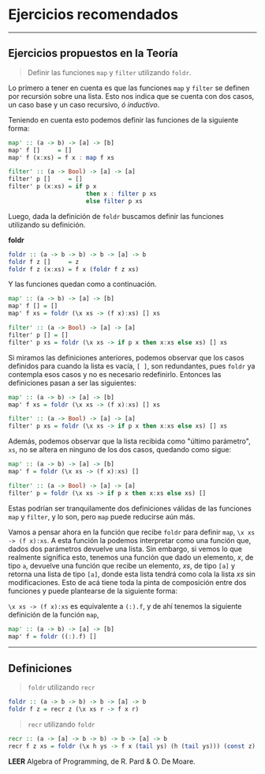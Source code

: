 # Ejercicios recomendados

* * *

## Ejercicios propuestos en la Teoría

> Definir las funciones `map` y `filter` utilizando `foldr`.

Lo primero a tener en cuenta es que las funciones `map` y `filter` se definen
por recursión sobre una lista. Esto nos indica que se cuenta con dos casos,
un caso base y un caso recursivo, _ó inductivo_.

Teniendo en cuenta esto podemos definir las funciones de la siguiente forma:

```haskell
map' :: (a -> b) -> [a] -> [b]
map' f []     = []
map' f (x:xs) = f x : map f xs

filter' :: (a -> Bool) -> [a] -> [a]
filter' p []     = []
filter' p (x:xs) = if p x 
                      then x : filter p xs
                      else filter p xs 
```

Luego, dada la definición de `foldr` buscamos definir las funciones utilizando su
definición.

**foldr**

```haskell
foldr :: (a -> b -> b) -> b -> [a] -> b
foldr f z []     = z
foldr f z (x:xs) = f x (foldr f z xs)
```

Y las funciones quedan como a continuación.

```haskell
map' :: (a -> b) -> [a] -> [b]
map' f [] = []
map' f xs = foldr (\x xs -> (f x):xs) [] xs

filter' :: (a -> Bool) -> [a] -> [a]
filter' p [] = []
filter' p xs = foldr (\x xs -> if p x then x:xs else xs) [] xs
```

Si miramos las definiciones anteriores, podemos observar que los casos definidos para
cuando la lista es vacía, `[ ]`, son redundantes, pues `foldr` ya contempla esos casos
y no es necesario redefinirlo. Entonces las definiciones pasan a ser las siguientes:

```haskell
map' :: (a -> b) -> [a] -> [b]
map' f xs = foldr (\x xs -> (f x):xs) [] xs

filter' :: (a -> Bool) -> [a] -> [a]
filter' p xs = foldr (\x xs -> if p x then x:xs else xs) [] xs
```

Además, podemos observar que la lista recibida como "último parámetro", `xs`, no se altera
en ninguno de los dos casos, quedando como sigue:

```haskell
map' :: (a -> b) -> [a] -> [b]
map' f = foldr (\x xs -> (f x):xs) []

filter' :: (a -> Bool) -> [a] -> [a]
filter' p = foldr (\x xs -> if p x then x:xs else xs) []
```

Estas podrían ser tranquilamente dos definiciones válidas de las funciones `map` y `filter`,
y lo son, pero `map` puede reducirse aún más.

Vamos a pensar ahora en la función que recibe `foldr` para definir `map`, `\x xs -> (f x):xs`.
A esta función la podemos interpretar como una función que, dados dos parámetros devuelve una lista.
Sin embargo, si vemos lo que realmente significa esto, tenemos una función que dado un elemento, _x_, de tipo `a`, devuelve una función que recibe un elemento, _xs_, de tipo `[a]` y retorna una lista de tipo `[a]`, donde esta lista tendrá como cola la lista _xs_ sin modificaciones. Esto de acá tiene toda la pinta de composición entre dos funciones y puede plantearse de la siguiente forma:

`\x xs -> (f x):xs` es equivalente a `(:).f`, y de ahí tenemos la siguiente definición de la función `map`,

```haskell
map' :: (a -> b) -> [a] -> [b]
map' f = foldr ((:).f) []
```

* * *

## Definiciones

> `foldr` utilizando `recr`

```haskell
foldr :: (a -> b -> b) -> b -> [a] -> b
foldr f z = recr z (\x xs r -> f x r)
```

> `recr` utilizando `foldr`

```haskell
recr :: (a -> [a] -> b -> b) -> b -> [a] -> b
recr f z xs = foldr (\x h ys -> f x (tail ys) (h (tail ys))) (const z) xs xs
```

**LEER** Algebra of Programming, de R. Pard & O. De Moare.
